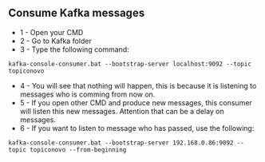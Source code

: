 ## Consume Kafka messages

* 1 - Open your CMD
* 2 - Go to Kafka folder
* 3 - Type the following command:
```
kafka-console-consumer.bat --bootstrap-server localhost:9092 --topic topiconovo
```
* 4 - You will see that nothing will happen, this is because it is listening to messages who is comming from now on.
* 5 - If you open other CMD and produce new messages, this consumer will listen this new messages. Attention that can be a delay on messages.
* 6 - If you want to listen to message who has passed, use the following:
```
kafka-console-consumer.bat --bootstrap-server 192.168.0.86:9092 --topic topiconovo --from-beginning
```
